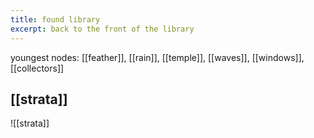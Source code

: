 ```yaml
---
title: found library
excerpt: back to the front of the library
---
```

youngest nodes: [[feather]], [[rain]], [[temple]], [[waves]], [[windows]], [[collectors]]
## [[strata]]
![[strata]]